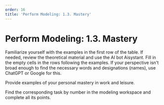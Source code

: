 ```yaml
---
order: 16
title: 'Perform Modeling: 1.3. Mastery'
---
```


# Perform Modeling: 1.3. Mastery

Familiarize yourself with the examples in the first row of the table. If needed, review the theoretical material and use the AI bot Aisystant. Fill in the empty cells in the rows following the examples. If your perspective isn't broad enough to find the necessary words and designations (names), use ChatGPT or Google for this.

Provide examples of your personal mastery in work and leisure.

Find the corresponding task by number in the modeling workspace and complete all its points.